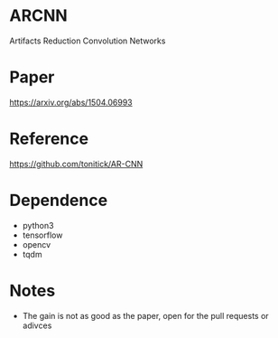 # ARCNN
Artifacts Reduction Convolution Networks

# Paper
https://arxiv.org/abs/1504.06993

# Reference
https://github.com/tonitick/AR-CNN


# Dependence
* python3 
* tensorflow
* opencv
* tqdm

# Notes
* The gain is not as good as the paper,  open for the pull requests or adivces
